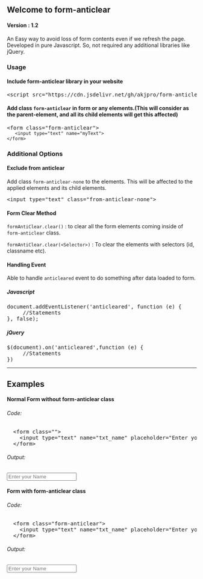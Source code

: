 ## Welcome to form-anticlear

<h4>Version : 1.2</h4>

An Easy way to avoid loss of form contents even if we refresh the page.
Developed in pure Javascript. So, not required any additional libraries like jQuery.

<h3>Usage</h3>

<h4>Include form-anticlear library in your website</h4>
<pre>&lt;script src="https://cdn.jsdelivr.net/gh/akjpro/form-anticlear/base.js">&lt;/script></pre>

<h4>Add class <code>form-anticlear</code> in form or any elements.(This will consider as the parent-element, and all its child elements will get this affected)</h4>
<pre>&lt;form class="form-anticlear"></code><br><code>&nbsp;&nbsp;&nbsp;&lt;input type="text" name="myText"></code><br><code>&lt;/form></code></pre>

<h3>Additional Options</h3>

<h4>Exclude from anticlear</h4>
<p>Add class <code>form-anticlear-none</code> to the elements. This will be affected to the applied elements and its child elements.</p>
<pre>&lt;input type="text" class="from-anticlear-none"></pre>

<h4>Form Clear Method</h4>
<p><code>formAntiClear.clear()</code> :  to clear all the form elements coming inside of <code>form-anticlear</code> class.</p>
<p><code>formAntiClear.clear(&lt;Selector>)</code> :  To clear the elements with selectors (id, classname etc).</p>

<h4>Handling Event</h4>
<p>Able to handle <code>anticleared</code> event to do something after data loaded to form.</p>
<h5>Javascript</h5>
<pre>document.addEventListener('anticleared', function (e) {
     //Statements
}, false);</pre>
<h5>jQuery</h5>
<pre>$(document).on('anticleared',function (e) {
     //Statements
})</pre>

<hr>
<h2>Examples</h2>
<h4> Normal Form without form-anticlear class</h4>
<h6>Code:</h6>
<pre>
  &lt;form class="">
    &lt;input type="text" name="txt_name" placeholder="Enter your Name">
  &lt;/form>
</pre>
<h6>Output:</h6>
 <form class="">
    <input type="text" name="txt_name" placeholder="Enter your Name">
 </form>
 
 <h4> Form with form-anticlear class</h4>
<h6>Code:</h6>
<pre>
  &lt;form class="form-anticlear">
    &lt;input type="text" name="txt_name" placeholder="Enter your Name">
  &lt;/form>
</pre>
<h6>Output:</h6>
 <form class="form-anticlear">
    <input type="text" name="txt_name" placeholder="Enter your Name">
 </form>
<script src="https://cdn.jsdelivr.net/gh/akjpro/form-anticlear/base.js"></script>
